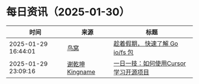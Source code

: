 ﻿# 每日资讯（2025-01-30）

|时间|来源|标题|
|---|---|---|
|2025-01-29 16:44:01|[鸟窝](https://colobu.com/atom.xml)|[趁着假期， 快速了解 Go io/fs 包](https://colobu.com/2025/01/30/some-notes-about-go-io-fs-package/)|
|2025-01-29 23:09:16|[谢乾坤 Kingname](http://www.kingname.info/atom.xml)|[一日一技：如何使用Cursor学习开源项目](https://www.kingname.info/2025/01/29/use-cursor-study-code/)|
